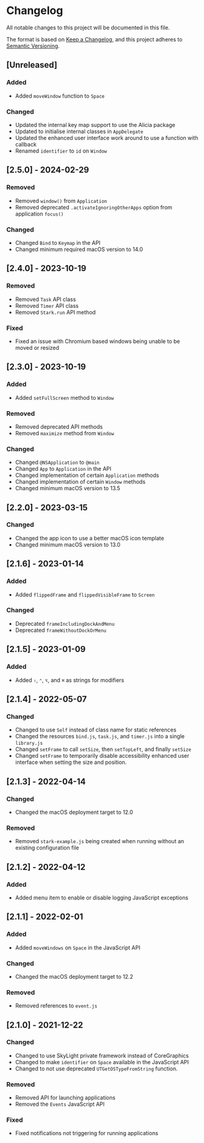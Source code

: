 # Changelog

All notable changes to this project will be documented in this file.

The format is based on [Keep a Changelog](https://keepachangelog.com/en/1.1.0/),
and this project adheres to [Semantic Versioning](https://semver.org/spec/v2.0.0.html).

## [Unreleased]

### Added

- Added `moveWindow` function to `Space`

### Changed

- Updated the internal key map support to use the Alicia package
- Updated to initialise internal classes in `AppDelegate`
- Updated the enhanced user interface work around to use a function with callback
- Renamed `identifier` to `id` on `Window`

## [2.5.0] - 2024-02-29

### Removed

- Removed `window()` from `Application`
- Removed deprecated `.activateIgnoringOtherApps` option from application `focus()`

### Changed

- Changed `Bind` to `Keymap` in the API
- Changed minimum required macOS version to 14.0

## [2.4.0] - 2023-10-19

### Removed

- Removed `Task` API class
- Removed `Timer` API class
- Removed `Stark.run` API method

### Fixed

- Fixed an issue with Chromium based windows being unable to be moved or resized

## [2.3.0] - 2023-10-19

### Added

- Added `setFullScreen` method to `Window`

### Removed

- Removed deprecated API methods
- Removed `maximize` method from `Window`

### Changed

- Changed `@NSApplication` to `@main`
- Changed `App` to `Application` in the API
- Changed implementation of certain `Application` methods
- Changed implementation of certain `Window` methods
- Changed minimum macOS version to 13.5

## [2.2.0] - 2023-03-15

### Changed

- Changed the app icon to use a better macOS icon template
- Changed minimum macOS version to 13.0

## [2.1.6] - 2023-01-14

### Added

- Added `flippedFrame` and `flippedVisibleFrame` to `Screen`

### Changed

- Deprecated `frameIncludingDockAndMenu`
- Deprecated `frameWithoutDockOrMenu`

## [2.1.5] - 2023-01-09

### Added

- Added `⇧`, `⌃`, `⌥`, and `⌘` as strings for modifiers

## [2.1.4] - 2022-05-07

### Changed

- Changed to use `Self` instead of class name for static references
- Changed the resources `bind.js`, `task.js`, and `timer.js` into a single
  `library.js`
- Changed `setFrame` to call `setSize`, then `setTopLeft`, and finally `setSize`
- Changed `setFrame` to temporarily disable accessibility enhanced user
  interface when setting the size and position.

## [2.1.3] - 2022-04-14

### Changed

- Changed the macOS deployment target to 12.0

### Removed

- Removed `stark-example.js` being created when running without an existing
  configuration file

## [2.1.2] - 2022-04-12

### Added

- Added menu item to enable or disable logging JavaScript exceptions

## [2.1.1] - 2022-02-01

### Added

- Added `moveWindows` on `Space` in the JavaScript API

### Changed

- Changed the macOS deployment target to 12.2

### Removed

- Removed references to `event.js`

## [2.1.0] - 2021-12-22

### Changed

- Changed to use SkyLight private framework instead of CoreGraphics
- Changed to make `identifier` on `Space` available in the JavaScript API
- Changed to not use deprecated `UTGetOSTypeFromString` function.

### Removed

- Removed API for launching applications
- Removed the `Events` JavaScript API

### Fixed

- Fixed notifications not triggering for running applications
